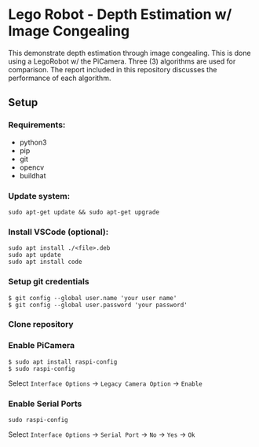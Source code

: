 # Lego Robot - Depth Estimation w/ Image Congealing
This demonstrate depth estimation through image congealing. This is done using a LegoRobot w/ the PiCamera. Three (3) algorithms are used for comparison. The report included in this repository discusses the performance of each algorithm.
## Setup
### Requirements:
+ python3
+ pip
+ git
+ opencv
+ buildhat

### Update system:
```
sudo apt-get update && sudo apt-get upgrade
```

### Install VSCode (optional):
```
sudo apt install ./<file>.deb
sudo apt update
sudo apt install code
```

### Setup git credentials
```
$ git config --global user.name 'your user name'
$ git config --global user.password 'your password'
```

### Clone repository

### Enable PiCamera
```
$ sudo apt install raspi-config
$ sudo raspi-config
```

Select `Interface Options` -> `Legacy Camera Option` -> `Enable`

### Enable Serial Ports
```
sudo raspi-config
```

Select `Interface Options` -> `Serial Port` -> `No` -> `Yes` -> `Ok`
